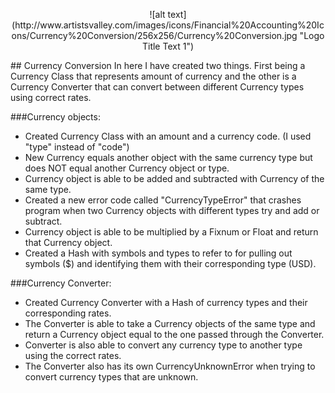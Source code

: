 <p align="center">
![alt text](http://www.artistsvalley.com/images/icons/Financial%20Accounting%20Icons/Currency%20Conversion/256x256/Currency%20Conversion.jpg "Logo Title Text 1")
</p>
## Currency Conversion
In here I have created two things. First being a Currency Class that represents amount of currency and the other is a Currency Converter that can convert between different Currency types using correct rates.

###Currency objects:
- Created Currency Class with an amount and a currency code. (I used "type" instead of "code")
- New Currency equals another object with the same currency type but does NOT equal another Currency object or type.
- Currency object is able to be added and subtracted with Currency of the same type.
- Created a new error code called "CurrencyTypeError" that crashes program when two Currency objects with different types try and add or subtract.
- Currency object is able to be multiplied by a Fixnum or Float and return that Currency object.
- Created a Hash with symbols and types to refer to for pulling out symbols ($) and identifying them with their corresponding type (USD).

###Currency Converter:
- Created Currency Converter with a Hash of currency types and their corresponding rates.
- The Converter is able to take a Currency objects of the same type and return a Currency object equal to the one passed through the Converter.
- Converter is also able to convert any currency type to another type using the correct rates.
- The Converter also has its own CurrencyUnknownError when trying to convert currency types that are unknown.
